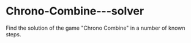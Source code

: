 # Chrono-Combine---solver
 Find the solution of the game "Chrono Combine" in a number of known steps.
